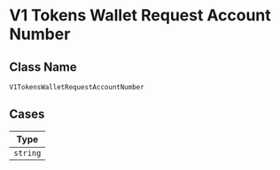 
# V1 Tokens Wallet Request Account Number

## Class Name

`V1TokensWalletRequestAccountNumber`

## Cases

| Type |
|  --- |
| `string` |

